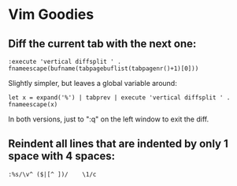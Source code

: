 # Vim Goodies

## Diff the current tab with the next one:
```
:execute 'vertical diffsplit ' . fnameescape(bufname(tabpagebuflist(tabpagenr()+1)[0]))
```
Slightly simpler, but leaves a global variable around:
```
let x = expand('%') | tabprev | execute 'vertical diffsplit ' . fnameescape(x)
```
In both versions, just to ":q" on the left window to exit the diff.

## Reindent all lines that are indented by only 1 space with 4 spaces:
```
:%s/\v^ ($|[^ ])/    \1/c
```
